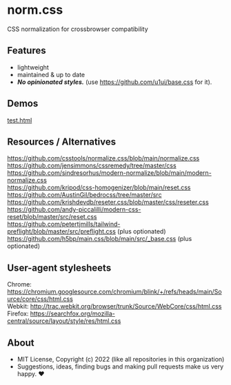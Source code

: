 # norm.css
CSS normalization for crossbrowser compatibility

## Features

- lightweight
- maintained & up to date
- ***No opinionated styles.*** (use https://github.com/u1ui/base.css for it).

## Demos

[test.html](http://gcdn.li/u1ui/norm.css@main/tests/test.html)  

## Resources / Alternatives

https://github.com/csstools/normalize.css/blob/main/normalize.css  
https://github.com/jensimmons/cssremedy/tree/master/css  
https://github.com/sindresorhus/modern-normalize/blob/main/modern-normalize.css  
https://github.com/kripod/css-homogenizer/blob/main/reset.css  
https://github.com/AustinGil/bedrocss/tree/master/src  
https://github.com/krishdevdb/reseter.css/blob/master/css/reseter.css  
https://github.com/andy-piccalilli/modern-css-reset/blob/master/src/reset.css  
https://github.com/petertjmills/tailwind-preflight/blob/master/src/preflight.css (plus optionated)  
https://github.com/h5bp/main.css/blob/main/src/_base.css (plus optionated)

## User-agent stylesheets

Chrome: https://chromium.googlesource.com/chromium/blink/+/refs/heads/main/Source/core/css/html.css  
Webkit: http://trac.webkit.org/browser/trunk/Source/WebCore/css/html.css  
Firefox: https://searchfox.org/mozilla-central/source/layout/style/res/html.css

## About

- MIT License, Copyright (c) 2022 <u1> (like all repositories in this organization) <br>
- Suggestions, ideas, finding bugs and making pull requests make us very happy. ♥


